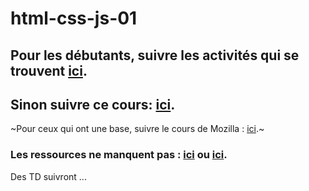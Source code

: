 # html-css-js-01

## Pour les débutants, suivre les activités qui se trouvent [ici](https://pixees.fr/informatiquelycee/jbase_intro.html).
## Sinon suivre ce cours: [ici](https://sti2d.ecolelamache.org/ap31_dcouverte_du_langage_javascript.html).

~Pour ceux qui ont une base, suivre le cours de Mozilla : [ici](https://developer.mozilla.org/fr/docs/Apprendre/JavaScript).~

### Les ressources ne manquent pas : [ici](https://openclassrooms.com/fr/courses/1916641-dynamisez-vos-sites-web-avec-javascript) ou [ici](https://openclassrooms.com/fr/courses/2984401-apprenez-a-coder-avec-javascript/2984431-3-2-1-codez).



Des TD suivront ...
